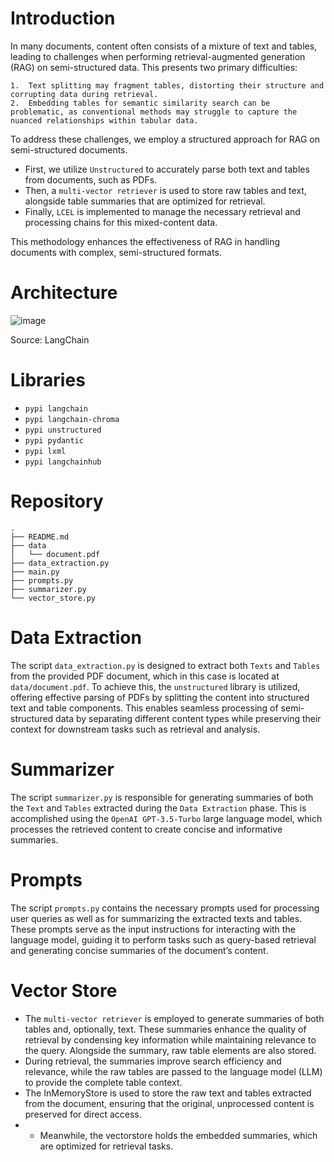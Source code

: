 # Introduction

In many documents, content often consists of a mixture of text and tables, leading to challenges when performing retrieval-augmented generation (RAG) on semi-structured data. This presents two primary difficulties:

	1.	Text splitting may fragment tables, distorting their structure and corrupting data during retrieval.
	2.	Embedding tables for semantic similarity search can be problematic, as conventional methods may struggle to capture the nuanced relationships within tabular data.

To address these challenges, we employ a structured approach for RAG on semi-structured documents. 
- First, we utilize `Unstructured` to accurately parse both text and tables from documents, such as PDFs.
- Then, a `multi-vector retriever` is used to store raw tables and text, alongside table summaries that are optimized for retrieval.
- Finally, `LCEL` is implemented to manage the necessary retrieval and processing chains for this mixed-content data.

This methodology enhances the effectiveness of RAG in handling documents with complex, semi-structured formats.

# Architecture

![image](https://github.com/user-attachments/assets/fbdb853c-0168-4fc4-86b1-8d0f4e8661cd)

Source: LangChain

# Libraries

- `pypi langchain`
- `pypi langchain-chroma`
- `pypi unstructured`
- `pypi pydantic`
- `pypi lxml`
- `pypi langchainhub`

# Repository

```
.
├── README.md
├── data
│   └── document.pdf
├── data_extraction.py
├── main.py
├── prompts.py
├── summarizer.py
└── vector_store.py
```

# Data Extraction

The script `data_extraction.py` is designed to extract both `Texts` and `Tables` from the provided PDF document, which in this case is located at `data/document.pdf`. To achieve this, the `unstructured` library is utilized, offering effective parsing of PDFs by splitting the content into structured text and table components. This enables seamless processing of semi-structured data by separating different content types while preserving their context for downstream tasks such as retrieval and analysis.

# Summarizer

The script `summarizer.py` is responsible for generating summaries of both the `Text` and `Tables` extracted during the `Data Extraction` phase. This is accomplished using the `OpenAI GPT-3.5-Turbo` large language model, which processes the retrieved content to create concise and informative summaries.

# Prompts

The script `prompts.py` contains the necessary prompts used for processing user queries as well as for summarizing the extracted texts and tables. These prompts serve as the input instructions for interacting with the language model, guiding it to perform tasks such as query-based retrieval and generating concise summaries of the document’s content. 

# Vector Store

- The `multi-vector retriever` is employed to generate summaries of both tables and, optionally, text. These summaries enhance the quality of retrieval by condensing key information while maintaining relevance to the query. Alongside the summary, raw table elements are also stored.
- During retrieval, the summaries improve search efficiency and relevance, while the raw tables are passed to the language model (LLM) to provide the complete table context.
- The InMemoryStore is used to store the raw text and tables extracted from the document, ensuring that the original, unprocessed content is preserved for direct access.
- - Meanwhile, the vectorstore holds the embedded summaries, which are optimized for retrieval tasks.
